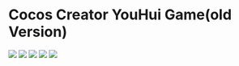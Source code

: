 # Cocos Creator YouHui Game(old Version)

[![](https://img.shields.io/badge/Release-0.11.0-green.svg)](CHANGELOG.md)
[![](https://img.shields.io/badge/license-MIT-green.svg)](LICENSE)
[![](https://img.shields.io/badge/Support-Cocos%20Creator%20v2.3.+-orange.svg)](http://www.cocos.com/creator)
[![](https://img.shields.io/badge/Support-Cocos%20Creator%20v2.2.2-orange.svg)](http://www.cocos.com/creator)
[![](https://img.shields.io/badge/Support-Cocos%20Creator%20v2.2.1-orange.svg)](http://www.cocos.com/creator)